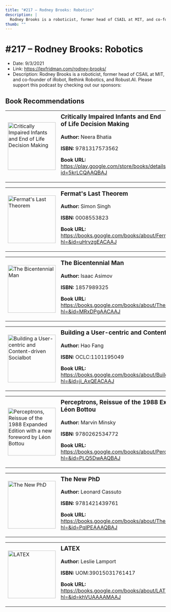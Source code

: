```yaml
---
title: "#217 – Rodney Brooks: Robotics"
description: |
  Rodney Brooks is a roboticist, former head of CSAIL at MIT, and co-founder of iRobot, Rethink Robotics, and Robust.AI. Please support this podcast by checking out our sponsors:"
thumb: ""
---
```


# #217 – Rodney Brooks: Robotics

  - Date: 9/3/2021
  - Link: https://lexfridman.com/rodney-brooks/
  - Description: Rodney Brooks is a roboticist, former head of CSAIL at MIT, and co-founder of iRobot, Rethink Robotics, and Robust.AI. Please support this podcast by checking out our sponsors:

## Book Recommendations

<table style="border: none;"><tr style="border: none;"><td style="border: none;"><img src="https://books.google.com/books/content?id=5krLCQAAQBAJ&printsec=frontcover&img=1&zoom=1&edge=curl&source=gbs_api" alt="Critically Impaired Infants and End of Life Decision Making" width="150" style="vertical-align: top;"></td><td style="border: none; vertical-align: top;"><h3 style='margin-top: 5'>Critically Impaired Infants and End of Life Decision Making</h3><p><strong>Author:</strong> Neera Bhatia</p><p><strong>ISBN:</strong> 9781317573562</p><p><strong>Book URL:</strong> <a href="https://play.google.com/store/books/details?id=5krLCQAAQBAJ">https://play.google.com/store/books/details?id=5krLCQAAQBAJ</a></p></td></tr></table>
<table style="border: none;"><tr style="border: none;"><td style="border: none;"><img src="https://books.google.com/books/content?id=uHrvzgEACAAJ&printsec=frontcover&img=1&zoom=1&source=gbs_api" alt="Fermat's Last Theorem" width="150" style="vertical-align: top;"></td><td style="border: none; vertical-align: top;"><h3 style='margin-top: 5'>Fermat's Last Theorem</h3><p><strong>Author:</strong> Simon Singh</p><p><strong>ISBN:</strong> 0008553823</p><p><strong>Book URL:</strong> <a href="https://books.google.com/books/about/Fermat_s_Last_Theorem.html?hl=&id=uHrvzgEACAAJ">https://books.google.com/books/about/Fermat_s_Last_Theorem.html?hl=&id=uHrvzgEACAAJ</a></p></td></tr></table>
<table style="border: none;"><tr style="border: none;"><td style="border: none;"><img src="https://books.google.com/books/content?id=MRxDPgAACAAJ&printsec=frontcover&img=1&zoom=1&source=gbs_api" alt="The Bicentennial Man" width="150" style="vertical-align: top;"></td><td style="border: none; vertical-align: top;"><h3 style='margin-top: 5'>The Bicentennial Man</h3><p><strong>Author:</strong> Isaac Asimov</p><p><strong>ISBN:</strong> 1857989325</p><p><strong>Book URL:</strong> <a href="https://books.google.com/books/about/The_Bicentennial_Man.html?hl=&id=MRxDPgAACAAJ">https://books.google.com/books/about/The_Bicentennial_Man.html?hl=&id=MRxDPgAACAAJ</a></p></td></tr></table>
<table style="border: none;"><tr style="border: none;"><td style="border: none;"><img src="None" alt="Building a User-centric and Content-driven Socialbot" width="150" style="vertical-align: top;"></td><td style="border: none; vertical-align: top;"><h3 style='margin-top: 5'>Building a User-centric and Content-driven Socialbot</h3><p><strong>Author:</strong> Hao Fang</p><p><strong>ISBN:</strong> OCLC:1101195049</p><p><strong>Book URL:</strong> <a href="https://books.google.com/books/about/Building_a_User_centric_and_Content_driv.html?hl=&id=ji_AxQEACAAJ">https://books.google.com/books/about/Building_a_User_centric_and_Content_driv.html?hl=&id=ji_AxQEACAAJ</a></p></td></tr></table>
<table style="border: none;"><tr style="border: none;"><td style="border: none;"><img src="https://books.google.com/books/content?id=PLQ5DwAAQBAJ&printsec=frontcover&img=1&zoom=1&edge=curl&source=gbs_api" alt="Perceptrons, Reissue of the 1988 Expanded Edition with a new foreword by Léon Bottou" width="150" style="vertical-align: top;"></td><td style="border: none; vertical-align: top;"><h3 style='margin-top: 5'>Perceptrons, Reissue of the 1988 Expanded Edition with a new foreword by Léon Bottou</h3><p><strong>Author:</strong> Marvin Minsky</p><p><strong>ISBN:</strong> 9780262534772</p><p><strong>Book URL:</strong> <a href="https://books.google.com/books/about/Perceptrons_Reissue_of_the_1988_Expanded.html?hl=&id=PLQ5DwAAQBAJ">https://books.google.com/books/about/Perceptrons_Reissue_of_the_1988_Expanded.html?hl=&id=PLQ5DwAAQBAJ</a></p></td></tr></table>
<table style="border: none;"><tr style="border: none;"><td style="border: none;"><img src="https://books.google.com/books/content?id=PqIPEAAAQBAJ&printsec=frontcover&img=1&zoom=1&edge=curl&source=gbs_api" alt="The New PhD" width="150" style="vertical-align: top;"></td><td style="border: none; vertical-align: top;"><h3 style='margin-top: 5'>The New PhD</h3><p><strong>Author:</strong> Leonard Cassuto</p><p><strong>ISBN:</strong> 9781421439761</p><p><strong>Book URL:</strong> <a href="https://books.google.com/books/about/The_New_PhD.html?hl=&id=PqIPEAAAQBAJ">https://books.google.com/books/about/The_New_PhD.html?hl=&id=PqIPEAAAQBAJ</a></p></td></tr></table>
<table style="border: none;"><tr style="border: none;"><td style="border: none;"><img src="https://books.google.com/books/content?id=khVUAAAAMAAJ&printsec=frontcover&img=1&zoom=1&source=gbs_api" alt="LATEX" width="150" style="vertical-align: top;"></td><td style="border: none; vertical-align: top;"><h3 style='margin-top: 5'>LATEX</h3><p><strong>Author:</strong> Leslie Lamport</p><p><strong>ISBN:</strong> UOM:39015031761417</p><p><strong>Book URL:</strong> <a href="https://books.google.com/books/about/LATEX.html?hl=&id=khVUAAAAMAAJ">https://books.google.com/books/about/LATEX.html?hl=&id=khVUAAAAMAAJ</a></p></td></tr></table>
